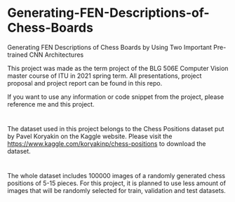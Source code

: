 # Generating-FEN-Descriptions-of-Chess-Boards
Generating FEN Descriptions of Chess Boards by Using Two Important Pre-trained CNN Architectures


This project was made as the term project of the BLG 506E Computer Vision master course of ITU in 2021 spring term.
All presentations, project proposal and project report can be found in this repo. 

If you want to use any information or code snippet from the project, please reference me and this project.
#
#
#
#
The dataset used in this project belongs to the Chess Positions dataset put by Pavel Koryakin on the Kaggle website. 
Please visit the https://www.kaggle.com/koryakinp/chess-positions to download the dataset.
#
The whole dataset includes 100000 images of a randomly generated chess positions of 5-15 pieces. For this project, it is planned to use less amount of images that will be randomly selected for train, validation and test datasets.
